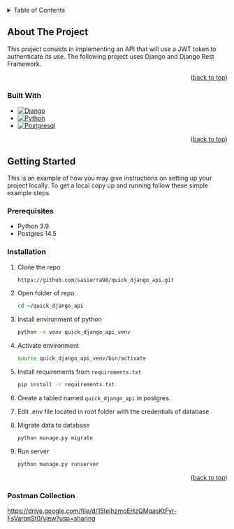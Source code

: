 <!-- Improved compatibility of back to top link: See: https://github.com/othneildrew/Best-README-Template/pull/73 -->
<a name="readme-top"></a>

<!-- TABLE OF CONTENTS -->
<details>
  <summary>Table of Contents</summary>
  <ol>
    <li>
      <a href="#about-the-project">About The Project</a>
      <ul>
        <li><a href="#built-with">Built With</a></li>
      </ul>
    </li>
    <li>
      <a href="#getting-started">Getting Started</a>
      <ul>
        <li><a href="#prerequisites">Prerequisites</a></li>
        <li><a href="#installation">Installation</a></li>
      </ul>
    </li>
    <li><a href="#usage">Usage</a></li>
    <li><a href="#roadmap">Roadmap</a></li>
    <li><a href="#contributing">Contributing</a></li>
    <li><a href="#license">License</a></li>
    <li><a href="#contact">Contact</a></li>
    <li><a href="#acknowledgments">Acknowledgments</a></li>
  </ol>
</details>



<!-- ABOUT THE PROJECT -->
## About The Project
This project consists in implementing an API that will use a JWT token to authenticate its use. The following
project uses Django and Django Rest Framework.
<p align="right">(<a href="#readme-top">back to top</a>)</p>



### Built With

* [![Django][Django.com]][Django-url]
* [![Python][Python.com]][Python-url]
* [![Postgresql][Postgres.com]][Postgres-url]

<p align="right">(<a href="#readme-top">back to top</a>)</p>



<!-- GETTING STARTED -->
## Getting Started

This is an example of how you may give instructions on setting up your project locally.
To get a local copy up and running follow these simple example steps.

### Prerequisites
* Python 3.9
* Postgres 14.5

### Installation

1. Clone the repo
   ```sh
   https://github.com/sasierra98/quick_django_api.git
   ```
2. Open folder of repo
   ```sh
   cd ~/quick_django_api
   ```
3. Install environment of python
    ```sh
   python -m venv quick_django_api_venv
   ```
4. Activate environment
    ```sh
   source quick_django_api_venv/bin/activate
   ```
5. Install requirements from `requirements.txt`
   ```sh
   pip install -r requirements.txt
   ```
6. Create a tabled named `quick_django_api` in postgres.

7. Edit .env file located in root folder with the credentials of database

8. Migrate data to database
   ```sh
   python manage.py migrate
   ```
9. Run server
   ```sh
   python manage.py runserver
   ```
<p align="right">(<a href="#readme-top">back to top</a>)</p>

### Postman Collection
https://drive.google.com/file/d/15teihzmoEHzQMqasKtFyr-FsVarqnSt0/view?usp=sharing
<!-- MARKDOWN LINKS & IMAGES -->
<!-- https://www.markdownguide.org/basic-syntax/#reference-style-links -->
[Django.com]: https://img.shields.io/badge/Django-092E20?style=for-the-badge&logo=django&logoColor=white
[Django-url]: https://www.djangoproject.com/
[Python.com]: https://img.shields.io/badge/Python-14354C?style=for-the-badge&logo=python&logoColor=white
[Python-url]: https://www.python.org/
[Postgres.com]: https://img.shields.io/badge/PostgreSQL-316192?style=for-the-badge&logo=postgresql&logoColor=white
[Postgres-url]: https://www.postgresql.org/